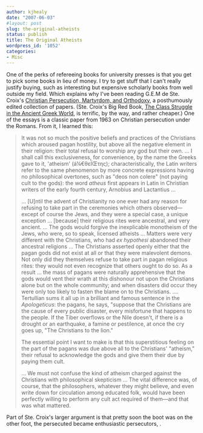 ```yaml
---
author: kjhealy
date: "2007-06-03"
#layout: post
slug: the-original-atheists
status: publish
title: The Original Atheists
wordpress_id: '1052'
categories:
- Misc
---
```


One of the perks of refereeing books for university presses is that you get to pick some books in lieu of money. I try to get stuff that I can't really justify buying, such as interesting but expensive scholarly books from well outside my field. Which explains why I've been reading G.E.M de Ste. Croix's [Christian Persecution, Martyrdom, and Orthodoxy](http://www.amazon.com/exec/obidos/ASIN/0199278121/ref=nosim/kieranhealysw-20), a posthumously edited collection of papers. (Ste. Croix's Big Red Book, [The Class Struggle in the Ancient Greek World](http://www.amazon.com/exec/obidos/ASIN/0801495970/ref=nosim/kieranhealysw-20), is terrific, by the way, and rather cheaper.) One of the essays is a classic paper from 1963 on Christian persecution under the Romans. From it, I learned this:

> It was not so much the positive beliefs and practices of the Christians which aroused pagan hostility, but above all the negative element in their religion: their total refusal to worship any god but their own. ... I shall call this exclusiveness, for convenience, by the name the Greeks gave to it, 'atheism' (á¼€θεÏŒτης); characteristically, the Latin writers refer to the same phenomenon by more concrete expressions having no philosophical overtones, such as "deos non colere" (not paying cult to the gods): the word *atheus* first appears in Latin in Christian writers of the early fourth century, Arnobius and Lactantius …
>
> ... [U]ntil the advent of Christianity no one ever had any reason for refusing to take part in the ceremonies which others observed—except of course the Jews, and they were a special case, a unique exception … [because] their religious rites were ancestral, and very ancient. ... The gods would forgive the inexplicable monotheism of the Jews, who were, so to speak, licensed atheists … Matters were very different with the Christians, who had *ex hypothesi* abandoned their ancestral religions … The Christians asserted openly either that the pagan gods did not exist at all or that they were malevolent demons. Not only did they themselves refuse to take part in pagan religious rites: they would not even recognize that others ought to do so. As a result … the mass of pagans were naturally apprehensive that the gods would vent their wrath at this dishonour not upon the Christians alone but on the whole community; and when disasters did occur they were only too likely to fasten the blame on to the Christians. .... Tertullian sums it all up in a brilliant and famous sentence in the *Apologeticus*: the pagans, he says, "suppose that the Christians are the cause of every public disaster, every misfortune that happens to the people. If the Tiber overflows or the Nile doesn't, if there is a drought or an earthquake, a famine or pestilence, at once the cry goes up, "The Christians to the lion."
>
> The essential point I want to make is that this superstitious feeling on the part of the pagans was due above all to the Christians' "atheism," their refusal to acknowledge the gods and give them their due by paying them cult.
>
> ... We must not confuse the kind of atheism charged against the Christians with philosophical skepticism … The vital difference was, of course, that the philosophers, whatever they might believe, and even write down for circulation among educated folk, would have been perfectly willing to perform any cult act required of them—and that was what mattered.

Part of Ste. Croix's larger argument is that pretty soon the boot was on the other foot, the persecuted became enthusiastic persecutors, .
